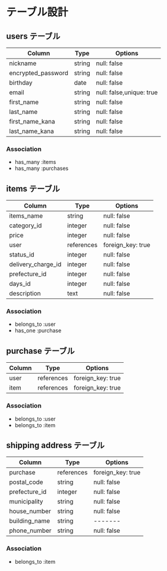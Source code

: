 # テーブル設計

## users テーブル

|Column|Type|Options|
|--------|-----|--------|
|nickname|string|null: false|
|encrypted_password|string|null: false|
|birthday|date|null: false|
|email|string|null: false,unique: true|
|first_name|string|null: false|
|last_name|string|null: false|
|first_name_kana|string|null: false|
|last_name_kana|string|null: false|

### Association
- has_many :items
- has_many :purchases

## items テーブル

|Column|Type|Options|
|--------|-----|--------|
|items_name|string|null: false|
|category_id|integer|null: false|
|price|integer|null: false|
|user|references|foreign_key: true|
|status_id|integer|null: false|
|delivery_charge_id|integer|null: false|
|prefecture_id|integer|null: false|
|days_id|integer|null: false|
|description|text|null: false|

### Association
- belongs_to :user
- has_one :purchase


## purchase テーブル

|Column|Type|Options|
|--------|-----|--------|
|user|references|foreign_key: true|
|item|references|foreign_key: true|

### Association
- belongs_to :user
- belongs_to :item

## shipping address テーブル

|Column|Type|Options|
|--------|-----|--------|
|purchase|references|foreign_key: true|
|postal_code|string|null: false|
|prefecture_id|integer|null: false|
|municipality|string|null: false|
|house_number|string|null: false|
|building_name|string|-------|
|phone_number|string|null: false|

### Association
- belongs_to :item
